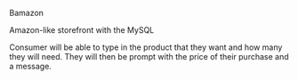 Bamazon

Amazon-like storefront with the MySQL

Consumer will be able to type in the product that they want and how many they will need.
They will then be prompt with the price of their purchase and a message.

